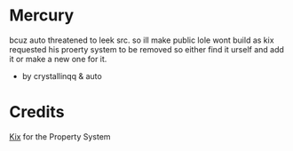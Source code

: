 # Mercury
bcuz auto threatened to leek src. so ill make public lole 
wont build as kix requested his proerty system to be removed so either find it urself and add it or make a new one for it.
- by crystallinqq & auto 

# Credits
[Kix](https://github.com/yandhi) for the Property System
